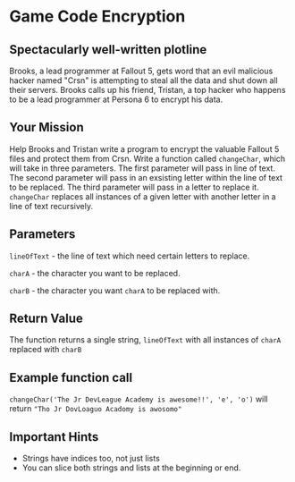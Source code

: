 # Game Code Encryption

## Spectacularly well-written plotline

Brooks, a lead programmer at Fallout 5, gets word that an evil malicious hacker named "Crsn" is attempting to steal all the data and shut down all their servers. Brooks calls up his friend, Tristan, a top hacker who happens to be a lead programmer at Persona 6 to encrypt his data.

## Your Mission

Help Brooks and Tristan write a program to encrypt the valuable Fallout 5 files and protect them from Crsn. Write a function called `changeChar`, which will take in three parameters. The first parameter will pass in line of text. The second parameter will pass in an exsisting letter within the line of text to be replaced. The third parameter will pass in a letter to replace it. `changeChar` replaces all instances of a given letter with another letter in a line of text recursively.

## Parameters

`lineOfText` - the line of text which need certain letters to replace.

`charA` - the character you want to be replaced.

`charB` - the character you want `charA` to be replaced with.

## Return Value

The function returns a single string, `lineOfText` with all instances of `charA` replaced with `charB`

## Example function call

`changeChar('The Jr DevLeague Academy is awesome!!', 'e', 'o')` will return  `"Tho Jr DovLoaguo Acadomy is awosomo"`

## Important Hints

- Strings have indices too, not just lists
- You can slice both strings and lists at the beginning or end.
